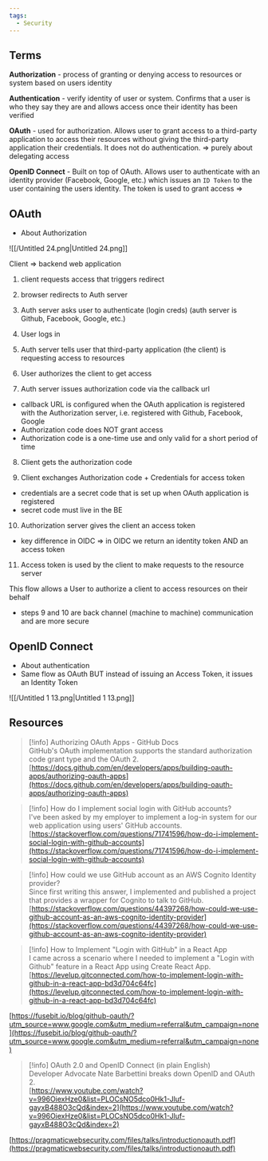 ```yaml
---
tags:
  - Security
---
```

## Terms

**Authorization** - process of granting or denying access to resources or system based on users identity

**Authentication** - verify identity of user or system. Confirms that a user is who they say they are and allows access once their identity has been verified

**OAuth** - used for authorization. Allows user to grant access to a third-party application to access their resources without giving the third-party application their credentials. It does not do authentication. ⇒ purely about delegating access

**OpenID Connect** - Built on top of OAuth. Allows user to authenticate with an identity provider (Facebook, Google, etc.) which issues an `ID Token` to the user containing the users identity. The token is used to grant access ⇒

  

## OAuth

- About Authorization

  

![[/Untitled 24.png|Untitled 24.png]]

Client ⇒ backend web application

1) client requests access that triggers redirect

2) browser redirects to Auth server

3) Auth server asks user to authenticate (login creds) (auth server is Github, Facebook, Google, etc.)

4) User logs in

5) Auth server tells user that third-party application (the client) is requesting access to resources

6) User authorizes the client to get access

7) Auth server issues authorization code via the callback url

- callback URL is configured when the OAuth application is registered with the Authorization server, i.e. registered with Github, Facebook, Google
- Authorization code does NOT grant access
- Authorization code is a one-time use and only valid for a short period of time

8) Client gets the authorization code

9) Client exchanges Authorization code + Credentials for access token

- credentials are a secret code that is set up when OAuth application is registered
- secret code must live in the BE

10) Authorization server gives the client an access token

- key difference in OIDC ⇒ in OIDC we return an identity token AND an access token

11) Access token is used by the client to make requests to the resource server

This flow allows a User to authorize a client to access resources on their behalf

- steps 9 and 10 are back channel (machine to machine) communication and are more secure

## OpenID Connect

- About authentication
- Same flow as OAuth BUT instead of issuing an Access Token, it issues an Identity Token

![[/Untitled 1 13.png|Untitled 1 13.png]]

## Resources

> [!info] Authorizing OAuth Apps - GitHub Docs  
> GitHub's OAuth implementation supports the standard authorization code grant type and the OAuth 2.  
> [https://docs.github.com/en/developers/apps/building-oauth-apps/authorizing-oauth-apps](https://docs.github.com/en/developers/apps/building-oauth-apps/authorizing-oauth-apps)  

> [!info] How do I implement social login with GitHub accounts?  
> I've been asked by my employer to implement a log-in system for our web application using users' GitHub accounts.  
> [https://stackoverflow.com/questions/71741596/how-do-i-implement-social-login-with-github-accounts](https://stackoverflow.com/questions/71741596/how-do-i-implement-social-login-with-github-accounts)  

> [!info] How could we use GitHub account as an AWS Cognito Identity provider?  
> Since first writing this answer, I implemented and published a project that provides a wrapper for Cognito to talk to GitHub.  
> [https://stackoverflow.com/questions/44397268/how-could-we-use-github-account-as-an-aws-cognito-identity-provider](https://stackoverflow.com/questions/44397268/how-could-we-use-github-account-as-an-aws-cognito-identity-provider)  

> [!info] How to Implement "Login with GitHub" in a React App  
> I came across a scenario where I needed to implement a "Login with Github" feature in a React App using Create React App.  
> [https://levelup.gitconnected.com/how-to-implement-login-with-github-in-a-react-app-bd3d704c64fc](https://levelup.gitconnected.com/how-to-implement-login-with-github-in-a-react-app-bd3d704c64fc)  

[https://fusebit.io/blog/github-oauth/?utm_source=www.google.com&utm_medium=referral&utm_campaign=none](https://fusebit.io/blog/github-oauth/?utm_source=www.google.com&utm_medium=referral&utm_campaign=none)

> [!info] OAuth 2.0 and OpenID Connect (in plain English)  
> Developer Advocate Nate Barbettini breaks down OpenID and OAuth 2.  
> [https://www.youtube.com/watch?v=996OiexHze0&list=PLOCsNO5dco0Hk1-Jluf-gayxB488O3cQd&index=2](https://www.youtube.com/watch?v=996OiexHze0&list=PLOCsNO5dco0Hk1-Jluf-gayxB488O3cQd&index=2)  

[https://pragmaticwebsecurity.com/files/talks/introductionoauth.pdf](https://pragmaticwebsecurity.com/files/talks/introductionoauth.pdf)